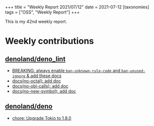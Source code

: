 +++
title = "Weekly Report 2021/07/12"
date = 2021-07-12
[taxonomies]
tags = ["OSS", "Weekly Report"]
+++

This is my 42nd weekly report.

<!-- more -->

# Weekly contributions

## [denoland/deno_lint](https://github.com/denoland/deno_lint)

- [BREAKING: always enable `ban-unknown-rule-code` and `ban-unused-ignore` & add these docs](https://github.com/denoland/deno_lint/pull/769)
- [docs(no-octal): add doc](https://github.com/denoland/deno_lint/pull/768)
- [docs(no-obj-calls): add doc](https://github.com/denoland/deno_lint/pull/767)
- [docs(no-new-symbol): add doc](https://github.com/denoland/deno_lint/pull/766)

## [denoland/deno](https://github.com/denoland/deno)

- [chore: Upgrade Tokio to 1.8.0](https://github.com/denoland/deno/pull/11281)


